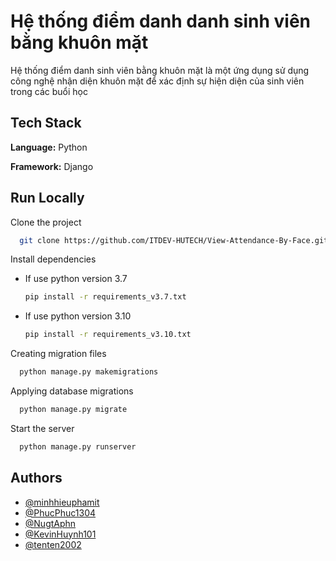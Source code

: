 
# Hệ thống điểm danh danh sinh viên bằng khuôn mặt

Hệ thống điểm danh sinh viên bằng khuôn mặt là một ứng dụng sử dụng công nghệ nhận diện khuôn mặt để xác định sự hiện diện của sinh viên trong các buổi học

## Tech Stack

**Language:** Python

**Framework:** Django


## Run Locally

Clone the project

```bash
  git clone https://github.com/ITDEV-HUTECH/View-Attendance-By-Face.git
```

Install dependencies 
- If use python version 3.7

    ```bash
    pip install -r requirements_v3.7.txt
    ```

- If use python version 3.10

    ```bash
    pip install -r requirements_v3.10.txt
    ```

Creating migration files

```bash
  python manage.py makemigrations
```

Applying database migrations

```bash
  python manage.py migrate
```

Start the server

```bash
  python manage.py runserver
```



## Authors

- [@minhhieuphamit](https://github.com/minhhieuphamit)
- [@PhucPhuc1304](https://github.com/PhucPhuc1304)
- [@NugtAphn](https://github.com/NugtAphn)
- [@KevinHuynh101](https://github.com/KevinHuynh101)
- [@tenten2002](https://github.com/tenten2002)